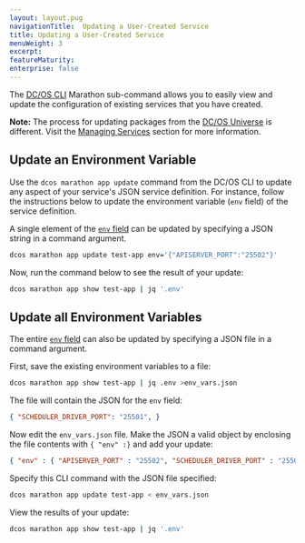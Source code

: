 ```yaml
---
layout: layout.pug
navigationTitle:  Updating a User-Created Service
title: Updating a User-Created Service
menuWeight: 3
excerpt:
featureMaturity:
enterprise: false
---
```


<!-- This source repo for this topic is https://github.com/dcos/dcos-docs -->


The [DC/OS CLI][1] Marathon sub-command allows you to easily view and update the configuration of existing services that you have created.

**Note:** The process for updating packages from the [DC/OS Universe](/1.8/usage/webinterface/#-a-name-universe-a-universe) is different. Visit the [Managing Services](/1.8/usage/managing-services/config-universe-service/) section for more information.

## Update an Environment Variable

Use the `dcos marathon app update` command from the DC/OS CLI to update any aspect of your service's JSON service definition. For instance, follow the instructions below to update the environment variable (`env` field) of the service definition.

A single element of the [`env` field][2] can be updated by specifying a JSON string in a command argument.

```bash
dcos marathon app update test-app env='{"APISERVER_PORT":"25502"}'
```

Now, run the command below to see the result of your update:

```bash
dcos marathon app show test-app | jq '.env'
```

## Update all Environment Variables

The entire [`env` field][1] can also be updated by specifying a JSON file in a command argument.

First, save the existing environment variables to a file:

```bash
dcos marathon app show test-app | jq .env >env_vars.json
```

The file will contain the JSON for the `env` field:

```json
{ "SCHEDULER_DRIVER_PORT": "25501", }
```

Now edit the `env_vars.json` file. Make the JSON a valid object by enclosing the file contents with `{ "env" :}` and add your update:

```json
{ "env" : { "APISERVER_PORT" : "25502", "SCHEDULER_DRIVER_PORT" : "25501" } }
```

Specify this CLI command with the JSON file specified:

```bash
dcos marathon app update test-app < env_vars.json
```

View the results of your update:

```bash
dcos marathon app show test-app | jq '.env'
```

 [1]: /docs/1.8/usage/cli/
 [2]: https://mesosphere.github.io/marathon/docs/task-environment-vars.html

